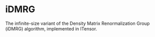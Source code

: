 # iDMRG
The infinite-size variant of the Density Matrix Renormalization Group (iDMRG) algorithm, implemented in ITensor.
